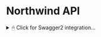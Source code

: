 # Northwind API


<details>
  <summary>🖱 Click for Swagger2 integration...</summary><br>

## 1. Adding the Maven Dependency

Maven projemize eklemek için pom.xml dosyasında bir bağımlılığa ihtiyacımız var

```xml
<dependency>
 <groupId>io.springfox</groupId>
 <artifactId>springfox-swagger2</artifactId>
 <version>2.9.2</version>
</dependency>
```

## 2. Swagger UI - Enabling Springfox's Swagger UI

Swagger UI, Swagger tarafından oluşturulan API belgeleriyle kullanıcı etkileşimini çok daha kolay hale getiren yerleşik bir çözümdür Ve Swagger kullanıcı arayüzünü kullanmak için ek bir Maven bağımlılığı eklememiz gerekmekte bu yüzden projemizin pom.xml'ine ekliyoruz.

```xml
<dependency>
    <groupId>io.springfox</groupId>
    <artifactId>springfox-swagger-ui</artifactId>
    <version>2.9.2</version>
</dependency>
```

- > pom.xml'in son hali aşağıdaki gibi olmalıdır.

![xmlFile3](https://user-images.githubusercontent.com/49093196/119268687-c10dec80-bbfc-11eb-9d51-cf6b498d3b9e.png)

## 3. Java Configuration

Tüm API'miz için belgeleri Swagger aracılığıyla kullanıma sunacak olan yapılandrımadır
Bu methodun amacı; Springboot projemizdeki <strong>@Bean</strong> anotasyonunu gördüğü zaman belleğe yerleştiriyor ve daha sonra Controller paketlerimizdeki requesthandleri bulup dökumante hale getiriyor.

```java
    @Bean
    public Docket api() {
        return new Docket(DocumentationType.SWAGGER_2)
          .select()
          .apis(RequestHandlerSelectors.any())
          .paths(PathSelectors.any())
          .build();
    }
```
java kodunu MainApplication.java classındaki main methodunun altına tanımlıyoruz.
## Son olarak
Application class'ımıza <strong>@EnableSwagger2</strong> anotasyonu ile aktif hale getiriyoruz.
<hr>

### Ve artık Swagger kullanıma hazır ✅
```
http://localhost:8080/swagger-ui.html
```

![responseBody](https://user-images.githubusercontent.com/49093196/119269467-8443f480-bc00-11eb-842d-84d0073bd16c.jpg)
<hr>

![swagger2_](https://user-images.githubusercontent.com/49093196/119268766-12b67700-bbfd-11eb-94e7-cace39e44a0f.jpg)
<hr>
</details>

